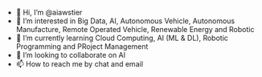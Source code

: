 - 👋 Hi, I’m @aiawstier
- 👀 I’m interested in Big Data, AI, Autonomous Vehicle, Autonomous Manufacture, Remote Operated Vehicle, Renewable Energy and Robotic
- 🌱 I’m currently learning Cloud Computing, AI (ML & DL), Robotic Programming and PRoject Management
- 💞️ I’m looking to collaborate on AI
- 📫 How to reach me by chat and email

<!---
aiawstier/aiawstier is a ✨ special ✨ repository because its `README.md` (this file) appears on your GitHub profile.
You can click the Preview link to take a look at your changes.
--->
